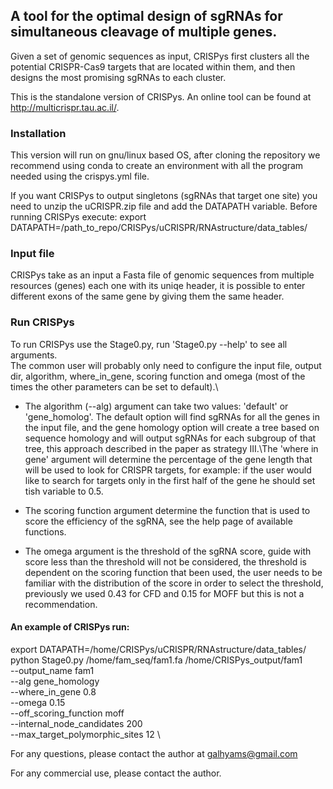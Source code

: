 ## A tool for the optimal design of sgRNAs for simultaneous cleavage of multiple genes.

Given a set of genomic sequences as input, CRISPys first clusters all the potential CRISPR-Cas9 targets that are located within them, and then designs the most promising sgRNAs to each cluster.

This is the standalone version of CRISPys. An online tool can be found at http://multicrispr.tau.ac.il/.

### Installation
This version will run on gnu/linux based OS, after cloning the repository we recommend using conda to create an environment with all the program needed using the crispys.yml file.

If you want CRISPys to output singletons (sgRNAs that target one site) you need to unzip the uCRISPR.zip file and add the DATAPATH variable.
Before running CRISPys execute:
export DATAPATH=/path_to_repo/CRISPys/uCRISPR/RNAstructure/data_tables/

### Input file
CRISPys take as an input a Fasta file of genomic sequences from multiple resources (genes) each one with its uniqe header, it is possible to enter different exons of the same gene by giving them the same header.

### Run CRISPys
To run CRISPys use the Stage0.py, run 'Stage0.py --help' to see all arguments.\
The common user will probably only need to configure the input file, output dir, algorithm, where_in_gene, scoring function and omega (most of the times the other parameters can be set to default).\
* The algorithm (--alg) argument can take two values: 'default' or 'gene_homolog'. The default option will find sgRNAs for all the genes in the input file, and the gene homology option will create a tree based on sequence homology and will output sgRNAs for each subgroup of that tree, this approach described in the paper as strategy III.\The 'where in gene' argument will determine the percentage of the gene length that will be used to look for CRISPR targets, for example: if the user would like to search for targets only in the first half of the gene he should set tish variable to 0.5. 

  
* The scoring function argument determine the function that is used to score the efficiency of the sgRNA, see the help page of available functions. 
  

* The omega argument is the threshold of the sgRNA score, guide with score less than the threshold will not be considered, the threshold is dependent on the scoring function that been used, the user needs to be familiar with the distribution of the score in order to select the threshold, previously we used 0.43 for CFD and 0.15 for MOFF but this is not a recommendation.

#### An example of CRISPys run:
export DATAPATH=/home/CRISPys/uCRISPR/RNAstructure/data_tables/ \
python Stage0.py /home/fam_seq/fam1.fa /home/CRISPys_output/fam1 \
--output_name fam1 \
--alg gene_homology \
--where_in_gene 0.8 \
--omega 0.15 \
--off_scoring_function moff \
--internal_node_candidates 200 \
--max_target_polymorphic_sites 12 \

For any questions, please contact the author at galhyams@gmail.com

For any commercial use, please contact the author. 
